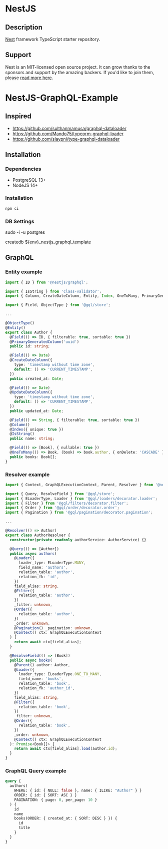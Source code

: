 # NestJS

## Description

[Nest](https://github.com/nestjs/nest) framework TypeScript starter repository.

## Support

Nest is an MIT-licensed open source project. It can grow thanks to the sponsors and support by the amazing backers. If you'd like to join them, please [read more here](https://docs.nestjs.com/support).

# NestJS-GraphQL-Example

## Inspired

* https://github.com/sulthanmamusa/graphql-dataloader
* https://github.com/Mando75/typeorm-graphql-loader
* https://github.com/slaypni/type-graphql-dataloader

## Installation

### Dependencies

* PostgreSQL 13+
* NodeJS 14+

### Installation

```bash
npm ci
```

### DB Settings

sudo -i -u postgres

createdb ${env}_nestjs_graphql_template

## GraphQL

### Entity example

```ts
import { ID } from '@nestjs/graphql';

import { IsString } from 'class-validator';
import { Column, CreateDateColumn, Entity, Index, OneToMany, PrimaryGeneratedColumn, UpdateDateColumn } from 'typeorm';

import { Field, ObjectType } from '@gql/store';

...

@ObjectType()
@Entity()
export class Author {
  @Field(() => ID, { filterable: true, sortable: true })
  @PrimaryGeneratedColumn('uuid')
  public id: string;

  @Field(() => Date)
  @CreateDateColumn({
    type: 'timestamp without time zone',
    default: () => 'CURRENT_TIMESTAMP',
  })
  public created_at: Date;

  @Field(() => Date)
  @UpdateDateColumn({
    type: 'timestamp without time zone',
    default: () => 'CURRENT_TIMESTAMP',
  })
  public updated_at: Date;

  @Field(() => String, { filterable: true, sortable: true })
  @Column()
  @Index({ unique: true })
  @IsString()
  public name: string;

  @Field(() => [Book], { nullable: true })
  @OneToMany(() => Book, (book) => book.author, { onDelete: 'CASCADE' })
  public books: Book[];
}

```

### Resolver example

```ts
import { Context, GraphQLExecutionContext, Parent, Resolver } from '@nestjs/graphql';

import { Query, ResolveField } from '@gql/store';
import { ELoaderType, Loader } from '@gql/loaders/decorator.loader';
import { Filter } from '@gql/filters/decorator.filter';
import { Order } from '@gql/order/decorator.order';
import { Pagination } from '@gql/pagination/decorator.pagination';

...

@Resolver(() => Author)
export class AuthorResolver {
  constructor(private readonly authorService: AuthorService) {}

  @Query(() => [Author])
  public async authors(
    @Loader({
      loader_type: ELoaderType.MANY,
      field_name: 'authors',
      relation_table: 'author',
      relation_fk: 'id',
    })
    field_alias: string,
    @Filter({
      relation_table: 'author',
    })
    _filter: unknown,
    @Order({
      relation_table: 'author',
    })
    _order: unknown,
    @Pagination() _pagination: unknown,
    @Context() ctx: GraphQLExecutionContext
  ) {
    return await ctx[field_alias];
  }

  @ResolveField(() => [Book])
  public async books(
    @Parent() author: Author,
    @Loader({
      loader_type: ELoaderType.ONE_TO_MANY,
      field_name: 'books',
      relation_table: 'book',
      relation_fk: 'author_id',
    })
    field_alias: string,
    @Filter({
      relation_table: 'book',
    })
    _filter: unknown,
    @Order({
      relation_table: 'book',
    })
    _order: unknown,
    @Context() ctx: GraphQLExecutionContext
  ): Promise<Book[]> {
    return await ctx[field_alias].load(author.id);
  }
}
```

### GraphQL Query example

```graphql
query {
  authors(
    WHERE: { id: { NULL: false }, name: { ILIKE: "Author" } }
    ORDER: { id: { SORT: ASC } }
    PAGINATION: { page: 0, per_page: 10 }
  ) {
    id
    name
    books(ORDER: { created_at: { SORT: DESC } }) {
      id
      title
    }
  }
}
```
